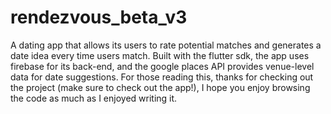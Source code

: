 # rendezvous_beta_v3

A dating app that allows its users to rate potential matches and generates a date idea every time users match. Built with the flutter sdk, the app uses 
firebase for its back-end, and the google places API provides venue-level data for date suggestions. For those reading this, thanks for checking out 
the project (make sure to check out the app!), I hope you enjoy browsing the code as much as I enjoyed writing it. 
